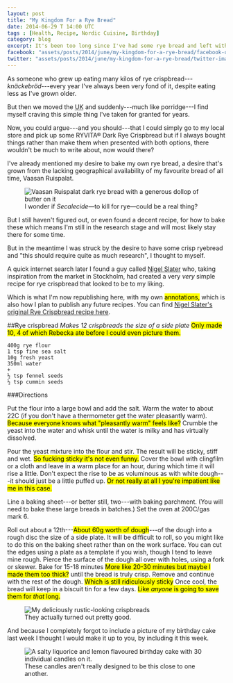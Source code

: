```yaml
---
layout: post
title: "My Kingdom For a Rye Bread"
date: 2014-06-29 T 14:00 UTC
tags : [Health, Recipe, Nordic Cuisine, Birthday]
category: blog
excerpt: It's been too long since I've had some rye bread and left with few options I suppose I'll just have to make my own. Oh no.
facebook: "assets/posts/2014/june/my-kingdom-for-a-rye-bread/facebook-og-image.png"
twitter: "assets/posts/2014/june/my-kingdom-for-a-rye-bread/twitter-image.jpg"
---
```

As someone who grew up eating many kilos of rye crispbread---*knäckebröd*---every year I've always been very fond of it, despite eating less as I've grown older.

But then we moved the <abbr title="United Kingdom">UK</abbr> and suddenly---much like porridge---I find myself craving this simple thing I've taken for granted for years.

Now, you could argue---and you should---that I could simply go to my local store and pick up some RYVITA® Dark Rye Crispbread but if I always bought things rather than make them when presented with both options, there wouldn't be much to write about, now would there?

I've already mentioned my desire to bake my own rye bread, a desire that's grown from the lacking geographical availability of my favourite bread of all time, Vaasan Ruispalat.

<div>
<figure>
	<img class="lazy" data-original="../../../../assets/posts/2014/june/my-kingdom-for-a-rye-bread/vaasan-ruispalat-western-style-rye-bread.jpg" alt="Vaasan Ruispalat dark rye bread with a generous dollop of butter on it">
	<figcaption>I wonder if <em>Secalecide</em>—to kill for rye—could be a real thing?</figcaption>
</figure>
</div>

But I still haven't figured out, or even found a decent recipe, for how to bake these which means I'm still in the research stage and will most likely stay there for some time.

But in the meantime I was struck by the desire to have some crisp ryebread and "this should require quite as much research", I thought to myself.

A quick internet search later I found a guy called [Nigel Slater][nigel] who, taking inspiration from the market in Stockholm, had created a very *very* simple recipe for rye crispbread that looked to be to my liking.

Which is what I'm now republishing here, with my own <mark>annotations,</mark> which is also how I plan to publish any future recipes. You can find [Nigel Slater's original Rye Crispbread recipe here][original-recipe].

##Rye crispbread
*Makes 12 crispbreads the size of a side plate* <mark>Only made 10, 4 of which Rebecka ate before I could even picture them.</mark>

	400g rye flour
	1 tsp fine sea salt
	10g fresh yeast
	350ml water
	+
	½ tsp fennel seeds
	½ tsp cummin seeds

###Directions

Put the flour into a large bowl and add the salt. Warm the water to about 22C (if you don't have a thermometer get the water pleasantly warm). <mark>Because everyone knows what "pleasantly warm" feels like?</mark> Crumble the yeast into the water and whisk until the water is milky and has virtually dissolved.

Pour the yeast mixture into the flour and stir. The result will be sticky, stiff and wet. <mark>So fucking sticky it's not even funny.</mark> Cover the bowl with clingfilm or a cloth and leave in a warm place for an hour, during which time it will rise a little. Don't expect the rise to be as voluminous as with white dough---it should just be a little puffed up. <mark>Or not really at all I you're impatient like me in this case.</mark>

Line a baking sheet---or better still, two---with baking parchment. (You will need to bake these large breads in batches.) Set the oven at 200C/gas mark 6.

Roll out about a 12th---<mark>About 60g worth of dough</mark>---of the dough into a rough disc the size of a side plate. It will be difficult to roll, so you might like to do this on the baking sheet rather than on the work surface. You can cut the edges using a plate as a template if you wish, though I tend to leave mine rough. Pierce the surface of the dough all over with holes, using a fork or skewer. Bake for 15-18 minutes <mark>More like 20-30 minutes but maybe I made them too thick?</mark> until the bread is truly crisp. Remove and continue with the rest of the dough. <mark>Which is still ridiculously sticky</mark> Once cool, the bread will keep in a biscuit tin for a few days. <mark>Like *anyone* is going to save them for *that* long.</mark>

<div>
<figure>
	<img class="lazy" data-original="../../../../assets/posts/2014/june/my-kingdom-for-a-rye-bread/carlos-eriksson-rye-crispbread.jpg" alt="My deliciously rustic-looking crispbreads">
	<figcaption>They actually turned out pretty good.</figcaption>
</figure>
</div>

And because I completely forgot to include a picture of my birthday cake last week I thought I would make it up to you, by including it this week.

<div>
<figure>
	<img class="lazy" data-original="../../../../assets/posts/2014/june/my-kingdom-for-a-rye-bread/carlos-eriksson-30th-birthday-cake-with-30-candles.jpg" alt="A salty liquorice and lemon flavoured birthday cake with 30 individual candles on it.">
	<figcaption>These candles aren't really designed to be this close to one another.</figcaption>
</figure>
</div>

[nigel]: http://www.nigelslater.com/
[original-recipe]: http://www.theguardian.com/lifeandstyle/2010/may/16/nigel-slater-recipes-crispbread